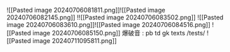 ![[Pasted image 20240706081811.png]]![[Pasted image 20240706082145.png]]
!![[Pasted image 20240706083502.png]]
![[Pasted image 20240706083610.png]]![[Pasted image 20240706084516.png]]
![[Pasted image 20240706085150.png]]
爆破音 :
	pb td gk
	texts /tests/
	![[Pasted image 20240711095811.png]]